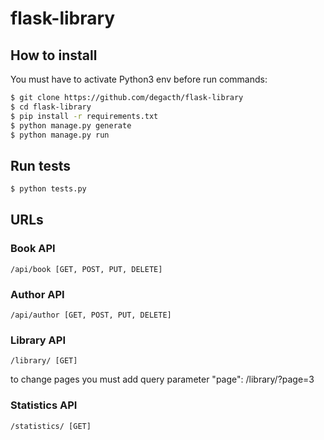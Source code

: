 # flask-library

## How to install
You must have to activate Python3 env before run commands:
```sh
$ git clone https://github.com/degacth/flask-library
$ cd flask-library
$ pip install -r requirements.txt
$ python manage.py generate
$ python manage.py run
```

## Run tests
```sh
$ python tests.py
```

## URLs
### Book API
```
/api/book [GET, POST, PUT, DELETE]
```

### Author API
```
/api/author [GET, POST, PUT, DELETE]
```


### Library API
```
/library/ [GET]
```

to change pages you must add query parameter "page":
/library/?page=3

### Statistics API
```
/statistics/ [GET]
```
